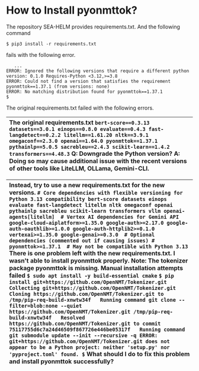 # How to Install pyonmttok?

The repository SEA-HELM provides requirements.txt. And the following command

```shell
$ pip3 install -r requirements.txt
```

fails with the following error.

```shell
   ...
ERROR: Ignored the following versions that require a different python version: 0.1.0 Requires-Python <3.12,>=3.8
ERROR: Could not find a version that satisfies the requirement pyonmttok==1.37.1 (from versions: none)
ERROR: No matching distribution found for pyonmttok==1.37.1
$
```

The original requirements.txt failed with the following errors. 

| The original requirements.txt `bert-score==0.3.13 datasets==3.0.1 einops==0.8.0 evaluate==0.4.3 fast-langdetect==0.2.2 litellm==1.61.20 nltk==3.9.1 omegaconf==2.3.0 openai==1.64.0 pyonmttok==1.37.1 pythainlp==5.0.5 sacrebleu==2.4.3 scikit-learn==1.4.2 transformers==4.48.3`  Q: Downgrade the Python version? A: Doing so may cause additional issue with the recent versions of other tools like LiteLLM, OLLama, Gemini-CLI.  |
| :---- |

| Instead, try to use a new requirements.txt for the new versions. `# Core dependencies with flexible versioning for Python 3.13 compatibility bert-score datasets einops evaluate fast-langdetect litellm nltk omegaconf openai pythainlp sacrebleu scikit-learn transformers vllm openai-agents[litellm]  # Vertex AI dependencies for Gemini API google-cloud-aiplatform>=1.35.0 google-auth>=2.17.0 google-auth-oauthlib>=1.0.0 google-auth-httplib2>=0.1.0 vertexai>=1.35.0 google-genai>=0.3.0  # Optional dependencies (commented out if causing issues) # pyonmttok>=1.37.1  # May not be compatible with Python 3.13`  There is one problem left with the new requirements.txt. I wasn't able to install pyonmttok properly.  Note: The tokenizer package pyonmttok is missing. Manual installation attempts failed `$ sudo apt install -y build-essential cmake`  `$ pip install git+https://github.com/OpenNMT/Tokenizer.git`  `Collecting git+https://github.com/OpenNMT/Tokenizer.git   Cloning https://github.com/OpenNMT/Tokenizer.git to /tmp/pip-req-build-xnwtw34f   Running command git clone --filter=blob:none --quiet https://github.com/OpenNMT/Tokenizer.git /tmp/pip-req-build-xnwtw34f   Resolved https://github.com/OpenNMT/Tokenizer.git to commit 75117755d6c7a24d46509f867726e446be05317f   Running command git submodule update --init --recursive -q ERROR: git+https://github.com/OpenNMT/Tokenizer.git does not appear to be a Python project: neither 'setup.py' nor 'pyproject.toml' found. $`  What should I do to fix this problem and install pyonmttok successfully? |
| :---- |

